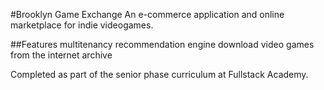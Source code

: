 #Brooklyn Game Exchange 
An e-commerce application and online marketplace for indie videogames. 

##Features
multitenancy
recommendation engine
download video games from the internet archive

Completed as part of the senior phase curriculum at Fullstack Academy.
